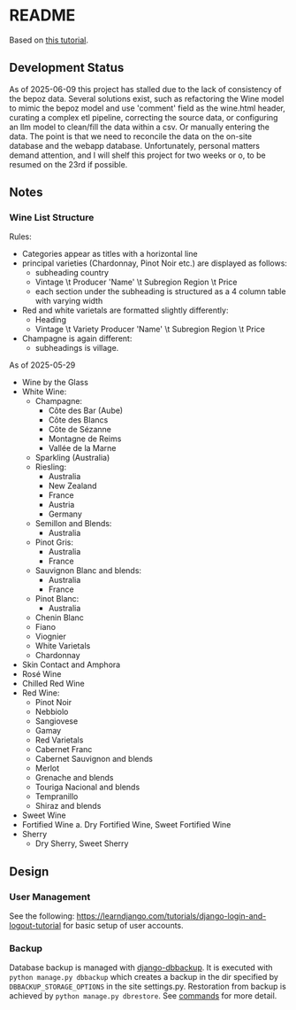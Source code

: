 # README

Based on [this tutorial](https://books.agiliq.com/projects/djenofdjango/en/latest/chapter5.html).

## Development Status

As of 2025-06-09 this project has stalled due to the lack of consistency of the bepoz data. Several solutions exist, such as refactoring the Wine model to mimic the bepoz model and use 'comment' field as the wine.html header, curating a complex etl pipeline, correcting the source data, or configuring an llm model to clean/fill the data within a csv. Or manually entering the data. The point is that we need to reconcile the data on the on-site database and the webapp database. Unfortunately, personal matters demand attention, and I will shelf this project for two weeks or o, to be resumed on the 23rd if possible.

## Notes

### Wine List Structure

Rules:

- Categories appear as titles with a horizontal line
- principal varieties (Chardonnay, Pinot Noir etc.) are displayed as follows:
  - subheading country
  - Vintage \t Producer 'Name' \t Subregion Region \t Price
  - each section under the subheading is structured as a 4 column table with varying width
- Red and white varietals are formatted slightly differently:
  - Heading
  - Vintage \t Variety Producer 'Name' \t Subregion Region \t Price
- Champagne is again different:
  - subheadings is village.

As of 2025-05-29

- Wine by the Glass
- White Wine:
  - Champagne:
    - Côte des Bar (Aube)
    - Côte des Blancs
    - Côte de Sézanne
    - Montagne de Reims
    - Vallée de la Marne
  - Sparkling (Australia)
  - Riesling:
    - Australia
    - New Zealand
    - France
    - Austria
    - Germany
  - Semillon and Blends:
    - Australia
  - Pinot Gris:
    - Australia
    - France
  - Sauvignon Blanc and blends:
    - Australia
    - France
  - Pinot Blanc:
    - Australia
  - Chenin Blanc
  - Fiano
  - Viognier
  - White Varietals
  - Chardonnay
- Skin Contact and Amphora
- Rosé Wine
- Chilled Red Wine
- Red Wine:
  - Pinot Noir
  - Nebbiolo
  - Sangiovese
  - Gamay
  - Red Varietals
  - Cabernet Franc
  - Cabernet Sauvignon and blends
  - Merlot
  - Grenache and blends
  - Touriga Nacional and blends
  - Tempranillo
  - Shiraz and blends
- Sweet Wine
- Fortified Wine
  a. Dry Fortified Wine, Sweet Fortified Wine
- Sherry
  - Dry Sherry, Sweet Sherry

## Design

### User Management

See the following: <https://learndjango.com/tutorials/django-login-and-logout-tutorial> for basic setup of user accounts.

### Backup

Database backup is managed with [django-dbbackup](https://pypi.org/project/django-dbbackup/). It is executed with `python manage.py dbbackup` which creates a backup in the dir specified by `DBBACKUP_STORAGE_OPTIONS` in the site settings.py. Restoration from backup is achieved by `python manage.py dbrestore`. See [commands](https://django-dbbackup.readthedocs.io/en/stable/commands.html) for more detail.
